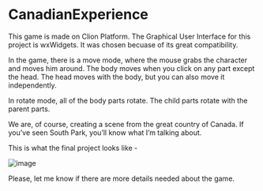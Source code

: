 # CanadianExperience
This game is made on Clion Platform. 
The Graphical User Interface for this project is wxWidgets. It was chosen becuase of its great compatibility. 

In the game, there is a move mode, where the mouse grabs the character and moves him around. The body moves when you click on any part except the head. The head moves with the body, but you can also move it independently.

In rotate mode, all of the body parts rotate. The child parts rotate with the parent parts.

We are, of course, creating a scene from the great country of Canada. If you’ve seen South Park, you’ll know what I’m talking about.

This is what the final project looks like -

![image](https://user-images.githubusercontent.com/91573783/147614136-069aac0b-b01e-4274-801d-f3c68d718215.png)

Please, let me know if there are more details needed about the game. 

